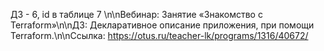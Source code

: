 ДЗ - 6, id в таблице 7 \\n\\nВебинар: Занятие «Знакомство с Terraform»\\n\\nДЗ: Декларативное описание приложения, при помощи Terraform.\\n\\nСсылка: https://otus.ru/teacher-lk/programs/1316/40672/